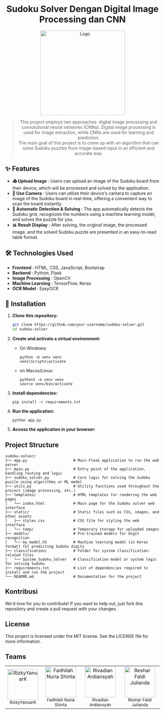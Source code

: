 <div align="center">
  <h1>Sudoku Solver Dengan Digital Image Processing dan CNN</h1>
  <img src="https://github.com/rizkyyanuark/SudokuSolver-DataCitra/blob/main/util/sudoku.png" align="center" alt="Logo" width="275" height="275">
  <blockquote>
This project employs two approaches: digital image processing and convolutional neural networks (CNNs). Digital image processing is used for image extraction, while CNNs are used for learning and prediction.
    <br>
The main goal of this project is to come up with an algorithm that can solve Sudoku puzzles from image-based input in an efficient and accurate way.
  </blockquote>
</div>


## ✨ Features

- **📤 Upload Image** : Users can upload an image of the Sudoku board from their device, which will be processed and solved by the application.
- **📸 Use Camera** : Users can utilize their device's camera to capture an image of the Sudoku board in real-time, offering a convenient way to scan the board instantly.
- **🤖 Automatic Detection & Solving** : The app automatically detects the Sudoku grid, recognizes the numbers using a machine learning model, and solves the puzzle for you.
- **📊 Result Display** : After solving, the original image, the processed image, and the solved Sudoku puzzle are presented in an easy-to-read table format.

## 🛠️ Technologies Used
- **Frontend** : HTML, CSS, JavaScript, Bootstrap
- **Backend** : Python, Flask
- **Image Processing** : OpenCV
- **Machine Learning** : TensorFlow, Keras
- **OCR Model** : EasyOCR

## 🚀 Installation

1. **Clone this repository:**

   ```bash
   git clone https://github.com/your-username/sudoku-solver.git
   cd sudoku-solver
2. **Create and activate a virtual environment:**
   - On Windows:
     ```
     python -m venv venv
     venv\Scripts\activate
     ```
   - on Macos/Linux:
     ```
     python3 -m venv venv
     source venv/bin/activate
     ```
3. **Install dependencies:**
   ```
   pip install -r requirements.txt
   ```
4. **Run the application:**
   ```
   python app.py
   ```
5. **Access the application in your browser:**


## Project Structure

```
sudoku-solver/
├── app.py                     # Main Flask application to run the web server
├── main.py                    # Entry point of the application, handling routing and logic
├── sudoku_solver.py           # Core logic for solving the Sudoku puzzle using algorithms or ML model
├── utils.py                   # Utility functions used throughout the project (image processing, etc.)
├── templates/                 # HTML templates for rendering the web pages
│   └── index.html             # Main page for the Sudoku solver web interface
├── static/                    # Static files such as CSS, images, and other assets
│   ├── styles.css             # CSS file for styling the web interface
│   └── temp/                  # Temporary storage for uploaded images
├── models/                    # Pre-trained models for digit recognition
│   └── my_model.h5            # Machine learning model (in Keras format) for predicting Sudoku digits
├── classification/            # Folder for system classification-related files
│   └── System_Sudoku_Solver   # Classification model or system logic for solving Sudoku
├── requirements.txt           # List of dependencies required to install and run the project
└── README.md                  # Documentation for the project
```


## Kontribusi
We'd love for you to contribute! If you want to help out, just fork this repository and create a pull request with your changes.

## License
This project is licensed under the MIT license. See the LICENSE file for more information.


## Teams
<div align="center">
  <table style="margin: auto;">
    <tr>
      <td align="center">
  <a href="https://github.com/rizkyyanuark">
    <img src="https://avatars.githubusercontent.com/u/82692777?v=4" width="100px;" alt="RizkyYanuarK"/>
  </a>
  <br />
  <sub>RizkyYanuarK</sub>
</td>
<td align="center">
  <a href="https://github.com/fadhilahnuria">
    <img src="https://avatars.githubusercontent.com/u/114966285?v=4" width="100px;" alt="Fadhilah Nuria Shinta"/>
  </a>
  <br />
  <sub>Fadhilah Nuria Shinta</sub>
</td>
<td align="center">
  <a href="https://github.com/prenji3">
    <img src="https://avatars.githubusercontent.com/u/171494212?v=4" width="100px;" alt="Rivadian Ardiansyah"/>
  </a>
  <br />
  <sub>Rivadian Ardiansyah</sub>
</td>
<td align="center">
  <a href="https://github.com/resharjuliand">
    <img src="https://avatars.githubusercontent.com/u/171216405?v=4" width="100px;" alt="Reshar Faldi Julianda"/>
  </a>
  <br />
  <sub>Reshar Faldi Julianda</sub>
</td>
  </table>
</div>
